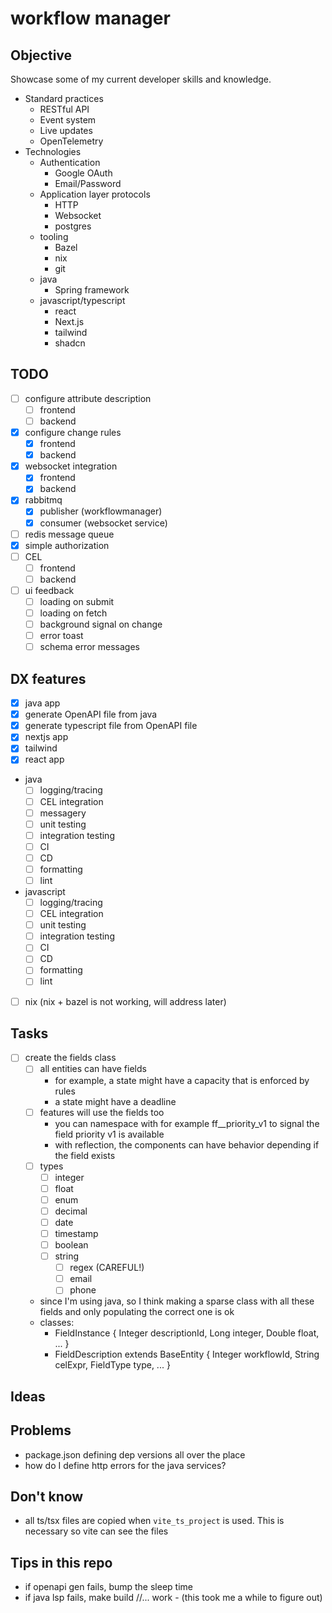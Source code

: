 # workflow manager

## Objective

Showcase some of my current developer skills and knowledge.
- Standard practices
    - RESTful API
    - Event system
    - Live updates
    - OpenTelemetry
- Technologies
    - Authentication
        - Google OAuth
        - Email/Password
    - Application layer protocols
        - HTTP
        - Websocket
        - postgres
    - tooling
        - Bazel
        - nix
        - git
    - java 
        - Spring framework
    - javascript/typescript
        - react
        - Next.js
        - tailwind
        - shadcn

## TODO
- [ ] configure attribute description
    - [ ] frontend
    - [ ] backend
- [x] configure change rules
    - [x] frontend
    - [x] backend
- [x] websocket integration
    - [x] frontend
    - [x] backend
- [x] rabbitmq
    - [x] publisher (workflowmanager)
    - [x] consumer (websocket service)
- [ ] redis message queue
- [x] simple authorization
- [ ] CEL
    - [ ] frontend
    - [ ] backend
- [ ] ui feedback
    - [ ] loading on submit
    - [ ] loading on fetch
    - [ ] background signal on change
    - [ ] error toast
    - [ ] schema error messages

## DX features
- [x] java app
- [x] generate OpenAPI file from java
- [x] generate typescript file from OpenAPI file
- [x] nextjs app
- [x] tailwind
- [x] react app
- java
    - [ ] logging/tracing
    - [ ] CEL integration
    - [ ] messagery
    - [ ] unit testing
    - [ ] integration testing
    - [ ] CI
    - [ ] CD
    - [ ] formatting
    - [ ] lint
- javascript
    - [ ] logging/tracing
    - [ ] CEL integration
    - [ ] unit testing
    - [ ] integration testing
    - [ ] CI
    - [ ] CD
    - [ ] formatting
    - [ ] lint
- [ ] nix (nix + bazel is not working, will address later)

## Tasks
- [ ] create the fields class
    - [ ] all entities can have fields
        - for example, a state might have a capacity that is enforced by rules
        - a state might have a deadline
    - [ ] features will use the fields too
        - you can namespace with for example ff__priority_v1 to signal the field priority v1 is available
        - with reflection, the components can have behavior depending if the field exists
    - [ ] types
        - [ ] integer
        - [ ] float
        - [ ] enum
        - [ ] decimal
        - [ ] date
        - [ ] timestamp
        - [ ] boolean
        - [ ] string
            - [ ] regex (CAREFUL!)
            - [ ] email
            - [ ] phone
    - since I'm using java, so I think making a sparse class with all these fields and only populating the correct one is ok
    - classes: 
        - FieldInstance { Integer descriptionId, Long integer, Double float, ... }
        - FieldDescription extends BaseEntity { Integer workflowId, String celExpr, FieldType type, ... }

## Ideas

## Problems
- package.json defining dep versions all over the place
- how do I define http errors for the java services?

## Don't know
- all ts/tsx files are copied when `vite_ts_project` is used. This is necessary so vite can see the files

## Tips in this repo
- if openapi gen fails, bump the sleep time
- if java lsp fails, make build //... work - (this took me a while to figure out)
